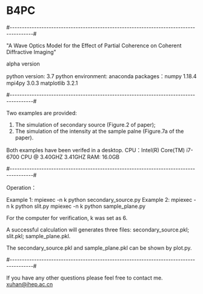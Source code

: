 # B4PC

#---------------------------------------------------------------------------------------#

"A Wave Optics Model for the Effect of Partial Coherence on Coherent Diffractive Imaging"

alpha version 

python version: 3.7
python environment: anaconda
packages：numpy      1.18.4
          mpi4py     3.0.3
          matplotlib 3.2.1
          
#---------------------------------------------------------------------------------------#

Two examples are provided:

1. The simulation of secondary source (Figure.2 of paper);
2. The simulation of the intensity at the sample palne (Figure.7a of the paper).

Both examples have been verifed in a desktop.
CPU：Intel(R) Core(TM) i7-6700 CPU @ 3.40GHZ 3.41GHZ
RAM: 16.0GB

#---------------------------------------------------------------------------------------#

Operation：

Example 1: mpiexec -n k python secondary_source.py
Example 2: mpiexec -n k python slit.py
           mpiexec -n k python sample_plane.py

For the computer for verification, k was set as 6.

A successful calculation will generates three files:
secondary_source.pkl;
slit.pkl;
sample_plane.pkl.

The secondary_source.pkl and sample_plane.pkl can be shown by plot.py.

#---------------------------------------------------------------------------------------#

If you have any other questions please feel free to contact me.
xuhan@ihep.ac.cn

